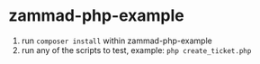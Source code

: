 # zammad-php-example

1. run `composer install` within zammad-php-example
2. run any of the scripts to test, example: `php create_ticket.php`
